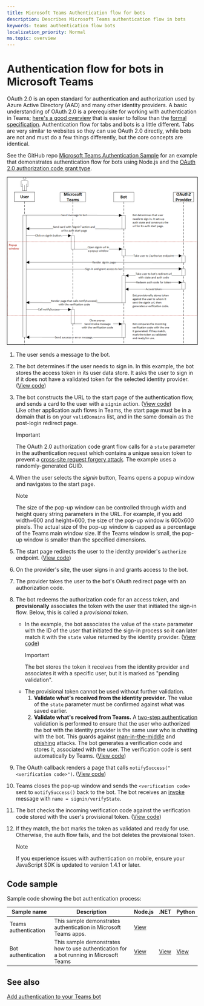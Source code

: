 ```yaml
---
title: Microsoft Teams Authentication flow for bots
description: Describes Microsoft Teams authentication flow in bots
keywords: teams authentication flow bots
localization_priority: Normal
ms.topic: overview
---
```


# Authentication flow for bots in Microsoft Teams

OAuth 2.0 is an open standard for authentication and authorization used by Azure Active Directory (AAD) and many other identity providers. A basic understanding of OAuth 2.0 is a prerequisite for working with authentication in Teams; [here's a good overview](https://aaronparecki.com/oauth-2-simplified/) that is easier to follow than the [formal specification](https://oauth.net/2/). Authentication flow for tabs and bots is a little different. Tabs are very similar to websites so they can use OAuth 2.0 directly, while bots are not and must do a few things differently, but the core concepts are identical.

See the GitHub repo [Microsoft Teams Authentication Sample](https://github.com/OfficeDev/Microsoft-Teams-Samples/tree/main/samples/app-auth/nodejs)
for an example that demonstrates authentication flow for bots using Node.js and the [OAuth 2.0 authorization code grant type](https://oauth.net/2/grant-types/authorization-code/).

![Bot authentication sequence diagram](../../../assets/images/authentication/bot_auth_sequence_diagram.png)

1. The user sends a message to the bot.
2. The bot determines if the user needs to sign in.
   In this example, the bot stores the access token in its user data store. It asks the user to sign in if it does not have a validated token for the selected identity provider. ([View code](https://github.com/OfficeDev/microsoft-teams-sample-auth-node/blob/469952a26d618dbf884a3be53c7d921cc580b1e2/src/utils/AuthenticationUtils.ts#L58-L76))
3. The bot constructs the URL to the start page of the authentication flow, and sends a card to the user with a `signin` action. ([View code](https://github.com/OfficeDev/microsoft-teams-sample-auth-node/blob/469952a26d618dbf884a3be53c7d921cc580b1e2/src/dialogs/BaseIdentityDialog.ts#L160-L190))</br>
    Like other application auth flows in Teams, the start page must be in a domain that is on your `validDomains` list, and in the same domain as the post-login redirect page.

    > [!IMPORTANT]
    > The OAuth 2.0 authorization code grant flow calls for a `state` parameter in the authentication request which contains a unique session token to prevent a [cross-site request forgery attack](https://en.wikipedia.org/wiki/Cross-site_request_forgery). The example uses a randomly-generated GUID.

4. When the user selects the *signin* button, Teams opens a popup window and navigates to the start page.
   > [!NOTE]
   > The size of the pop-up window can be controlled through width and height query string parameters in the URL. For example, if you add width=600 and height=600, the size of the pop-up window is 600x600 pixels. The actual size of the pop-up window is capped as a percentage of the Teams main window size. If the Teams window is small, the pop-up window is smaller than the specified dimensions.

5. The start page redirects the user to the identity provider's `authorize` endpoint. ([View code](https://github.com/OfficeDev/microsoft-teams-sample-auth-node/blob/469952a26d618dbf884a3be53c7d921cc580b1e2/public/html/auth-start.html#L51-L56))
6. On the provider's site, the user signs in and grants access to the bot.
7. The provider takes the user to the bot's OAuth redirect page with an authorization code.
8. The bot redeems the authorization code for an access token, and **provisionally** associates the token with the user that initiated the sign-in flow. Below, this is called a *provisional token*.
    * In the example, the bot associates the value of the `state` parameter with the ID of the user that initiated the sign-in process so it can later match it with the `state` value returned by the identity provider. ([View code](https://github.com/OfficeDev/microsoft-teams-sample-auth-node/blob/469952a26d618dbf884a3be53c7d921cc580b1e2/src/AuthBot.ts#L70-L99))
      > [!IMPORTANT] 
      > The bot stores the token it receives from the identity provider and associates it with a specific user, but it is marked as "pending validation".
    * The provisional token cannot be used without further validation.
      1. **Validate what's received from the identity provider.** The value of the `state` parameter must be confirmed against what was saved earlier.
      1. **Validate what's received from Teams.** A [two-step authentication](https://en.wikipedia.org/wiki/Man-in-the-middle_attack) validation is performed to ensure that the user who authorized the bot with the identity provider is the same user who is chatting with the bot. This guards against [man-in-the-middle](https://en.wikipedia.org/wiki/Man-in-the-middle_attack) and [phishing](https://en.wikipedia.org/wiki/Phishing) attacks. The bot generates a verification code and stores it, associated with the user. The verification code is sent automatically by Teams. ([View code](https://github.com/OfficeDev/microsoft-teams-sample-auth-node/blob/469952a26d618dbf884a3be53c7d921cc580b1e2/src/AuthBot.ts#L100-L113))
9. The OAuth callback renders a page that calls `notifySuccess("<verification code>")`. ([View code](https://github.com/OfficeDev/microsoft-teams-sample-auth-node/blob/master/src/views/oauth-callback-success.hbs))
10. Teams closes the pop-up window and sends the `<verification code>` sent to `notifySuccess()` back to the bot. The bot receives an [invoke](/bot-framework/dotnet/bot-builder-dotnet-activities#invoke) message with `name = signin/verifyState`.
11. The bot checks the incoming verification code against the verification code stored with the user's provisional token. ([View code](https://github.com/OfficeDev/microsoft-teams-sample-auth-node/blob/469952a26d618dbf884a3be53c7d921cc580b1e2/src/dialogs/BaseIdentityDialog.ts#L127-L140))
12. If they match, the bot marks the token as validated and ready for use. Otherwise, the auth flow fails, and the bot deletes the provisional token.

    > [!NOTE]
    > If you experience issues with authentication on mobile, ensure your JavaScript SDK is updated to version 1.4.1 or later.

## Code sample

Sample code showing the bot authentication process:

| **Sample name** | **Description** | **Node.js** | **.NET** | **Python** |
|-----------------|----------------|--------------|----------|-----------|
| Teams authentication | This sample demonstrates authentication in Microsoft Teams apps. | [View](https://github.com/OfficeDev/microsoft-teams-sample-auth-node) | | |
| Bot authentication | This sample demonstrates how to use authentication for a bot running in Microsoft Teams | [View](https://github.com/microsoft/BotBuilder-Samples/tree/main/samples/javascript_nodejs/46.teams-auth) | [View](https://github.com/microsoft/BotBuilder-Samples/tree/main/samples/csharp_dotnetcore/46.teams-auth) | [View](https://github.com/microsoft/BotBuilder-Samples/tree/main/samples/python/46.teams-auth)

## See also

[Add authentication to your Teams bot](add-authentication.md)
